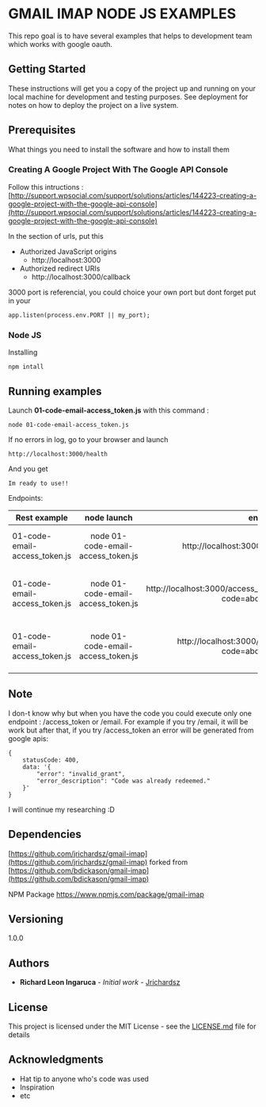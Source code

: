 # GMAIL IMAP NODE JS EXAMPLES

This repo goal is to have several examples that helps to development team which works with google oauth.


## Getting Started

These instructions will get you a copy of the project up and running on your local machine for development and testing purposes. See deployment for notes on how to deploy the project on a live system.

## Prerequisites

What things you need to install the software and how to install them

### Creating A Google Project With The Google API Console

Follow this intructions : [http://support.wpsocial.com/support/solutions/articles/144223-creating-a-google-project-with-the-google-api-console](http://support.wpsocial.com/support/solutions/articles/144223-creating-a-google-project-with-the-google-api-console)

In the section of urls, put this

-  Authorized JavaScript origins
    -  http://localhost:3000
-  Authorized redirect URIs
    -  http://localhost:3000/callback

3000 port is referencial, you could choice your own port but dont forget put in your

```
app.listen(process.env.PORT || my_port);
```

### Node JS

Installing

```
npm intall
```

## Running examples

Launch **01-code-email-access_token.js** with this command :

```
node 01-code-email-access_token.js
```

If no errors in log, go to your browser and launch
```
http://localhost:3000/health
```

And you get

```
Im ready to use!!
```

Endpoints:

| Rest example        | node launch           | endpoint  |	description  |
| ------------- |:-------------:| -----:| -----:|
| 01-code-email-access_token.js      | node 01-code-email-access_token.js | http://localhost:3000/code |  this will redirect to login or acceptance google form. If no errors, code will be printed
| 01-code-email-access_token.js      | node 01-code-email-access_token.js | http://localhost:3000/access_token?code=abcdefghi |  abcdefghi must be the value returned of http://localhost:3000/code. If no errors, access_token will be printed
| 01-code-email-access_token.js      | node 01-code-email-access_token.js | http://localhost:3000/email?code=abcdefghi |  abcdefghi must be the value returned of http://localhost:3000/code. If no errors, email will be printed

## Note

I don-t know why but when you have the code you could execute only one endpoint : /access_token or /email. For example if you try /email, it will be work but after that, if you try /access_token an error will be generated from google apis:

```
{
	statusCode: 400,
	data: '{
		"error": "invalid_grant",
		"error_description": "Code was already redeemed."
	}'
}
```

I will continue my researching :D

## Dependencies

[https://github.com/jrichardsz/gmail-imap](https://github.com/jrichardsz/gmail-imap) forked from [https://github.com/bdickason/gmail-imap](https://github.com/bdickason/gmail-imap)

NPM Package
https://www.npmjs.com/package/gmail-imap

## Versioning

1.0.0

## Authors

* **Richard Leon Ingaruca** - *Initial work* - [Jrichardsz](http://jrichardsz.github.io)


## License

This project is licensed under the MIT License - see the [LICENSE.md](LICENSE.md) file for details

## Acknowledgments

* Hat tip to anyone who's code was used
* Inspiration
* etc
